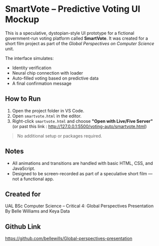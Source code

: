 # SmartVote – Predictive Voting UI Mockup

This is a speculative, dystopian-style UI prototype for a fictional government-run voting platform called **SmartVote**. It was created for a short film project as part of the *Global Perspectives on Computer Science* unit.

The interface simulates:
- Identity verification
- Neural chip connection with loader
- Auto-filled voting based on predictive data
- A final confirmation message

## How to Run

1. Open the project folder in VS Code.
2. Open `smartvote.html` in the editor.
3. Right-click `smartvote.html` and choose **"Open with Live/Five Server"**  
   (or past this link : http://127.0.0.1:5500/voting-auto/smartvote.html)


> No additional setup or packages required.

## Notes

- All animations and transitions are handled with basic HTML, CSS, and JavaScript.
- Designed to be screen-recorded as part of a speculative short film — not a functional app.

## Created for

UAL BSc Computer Science – Critical 4: Global Perspectives Presentation
By Belle Williams and Keya Data

## Github Link

https://github.com/bellewills/Global-perspectives-presentation